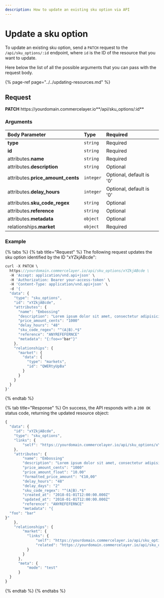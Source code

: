 ```yaml
---
description: How to update an existing sku option via API
---
```


# Update a sku option

To update an existing sku option, send a `PATCH` request to the `/api/sku_options/:id` endpoint, where `id` is the ID of the resource that you want to update.

Here below the list of all the possible arguments that you can pass with the request body.

{% page-ref page="../../updating-resources.md" %}

## Request

**PATCH** https://<i></i>yourdomain.commercelayer.io**/api/sku_options/:id**

### Arguments

| Body Parameter | Type | Required |
| :--- | :--- | :--- |
| **type** | `string` | Required |
| **id** | `string` | Required |
| attributes.**name** | `string` | Required |
| attributes.**description** | `string` | Optional |
| attributes.**price_amount_cents** | `integer` | Optional, default is '0' |
| attributes.**delay_hours** | `integer` | Optional, default is '0' |
| attributes.**sku_code_regex** | `string` | Optional |
| attributes.**reference** | `string` | Optional |
| attributes.**metadata** | `object` | Optional |
| relationships.**market** | `object` | Required |

### Example

{% tabs %}
{% tab title="Request" %}
The following request updates the sku option identified by the ID "xYZkjABcde":

```javascript
curl -X PATCH \
  https://yourdomain.commercelayer.io/api/sku_options/xYZkjABcde \
  -H 'Accept: application/vnd.api+json' \
  -H 'Authorization: Bearer your-access-token' \
  -H 'Content-Type: application/vnd.api+json' \
  -d '{
  "data": {
    "type": "sku_options",
    "id": "xYZkjABcde",
    "attributes": {
      "name": "Embossing"
      "description": "Lorem ipsum dolor sit amet, consectetur adipisicing elit, sed do eiusmod tempor incididunt ut labore et dolore magna aliqua."
      "price_amount_cents": "1000"
      "delay_hours": "48"
      "sku_code_regex": "^(A|B).*$"
      "reference": "ANYREFEFERNCE"
      "metadata": "{:foo=>"bar"}"
    },
    "relationships": {
      "market": {
        "data": {
          "type": "markets",
          "id": "QWERtyUpBa"
        }
      }
    }
  }
}'
```
{% endtab %}

{% tab title="Response" %}
On success, the API responds with a `200 OK` status code, returning the updated resource object:

```javascript
{
  "data": {
    "id": "xYZkjABcde",
    "type": "sku_options",
    "links": {
        "self": "https://yourdomain.commercelayer.io/api/sku_options/xYZkjABcde"
    },
    "attributes": {
        "name": "Embossing"
        "description": "Lorem ipsum dolor sit amet, consectetur adipisicing elit, sed do eiusmod tempor incididunt ut labore et dolore magna aliqua."
        "price_amount_cents": "1000"
        "price_amount_float": "10.00"
        "formatted_price_amount": "€10,00"
        "delay_hours": "48"
        "delay_days": "2"
        "sku_code_regex": "^(A|B).*$"
        "created_at": "2018-01-01T12:00:00.000Z"
        "updated_at": "2018-01-01T12:00:00.000Z"
        "reference": "ANYREFEFERNCE"
        "metadata": "{
  "foo": "bar"
}"
    },
    "relationships": {
        "market": {
          "links": {
              "self": "https://yourdomain.commercelayer.io/api/sku_options/xYZkjABcde/relationships/market",
              "related": "https://yourdomain.commercelayer.io/api/sku_options/xYZkjABcde/market"
          }
        }
      },
      "meta": {
          "mode": "test"
      }
  }
}
```
{% endtab %}
{% endtabs %}
